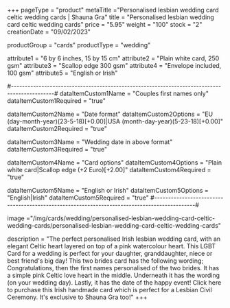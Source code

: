 +++
pageType = "product"
metaTitle ="Personalised lesbian wedding card celtic wedding cards | Shauna Gra"
title = "Personalised lesbian wedding card celtic wedding cards"
price = "5.95"
weight = "100"
stock = "2"
creationDate = "09/02/2023"

productGroup = "cards"
productType = "wedding"
 
attribute1 = "6 by 6 inches, 15 by 15 cm" 
attribute2 = "Plain white card, 250 gsm"
attribute3 = "Scallop edge 300 gsm"
attribute4 = "Envelope included, 100 gsm"
attribute5 = "English or Irish"
 
#---------------------------------------------------------------------------------------------#
dataItemCustom1Name = "Couples first names only"
dataItemCustom1Required = "true"

dataItemCustom2Name = "Date format"
dataItemCustom2Options = "EU (day-month-year)(23-5-18)[+0.00]|USA (month-day-year)(5-23-18)[+0.00]"
dataItemCustom2Required = "true"

dataItemCustom3Name = "Wedding date in above format"
dataItemCustom3Required = "true"

dataItemCustom4Name = "Card options"
dataItemCustom4Options = "Plain white card|Scallop edge (+2 Euro)[+2.00]"
dataItemCustom4Required = "true"

dataItemCustom5Name = "English or Irish"
dataItemCustom5Options = "English|Irish"
dataItemCustom5Required = "true"
#---------------------------------------------------------------------------------------------#

 
image ="/img/cards/wedding/personalised-lesbian-wedding-card-celtic-wedding-cards/personalised-lesbian-wedding-card-celtic-wedding-cards"
 
description = "The perfect personalised Irish lesbian wedding card, with an elegant Celtic heart layered on top of a pink watercolour heart.  This LGBT Card for a wedding is perfect for your daughter, granddaughter, niece or best friend's big day!  This two brides card has the following wording; Congratulations, then the first names personalised of the two brides.  It has a simple pink Celtic love heart in the middle.  Underneath it has the wording (on your wedding day).  Lastly, it has the date of the happy event!  Click here to purchase this Irish handmade card which is perfect for a Lesbian Civil Ceremony.  It's exclusive to Shauna Gra too!"
+++
